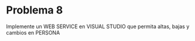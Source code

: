 # **Problema 8**
Implemente un WEB SERVICE en VISUAL STUDIO que permita altas, bajas y cambios en PERSONA